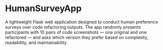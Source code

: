 # HumanSurveyApp

A lightweight Flask web application designed to conduct human preference surveys over code refactoring outputs. The app randomly presents participants with 10 pairs of code screenshots — one original and one refactored — and asks which version they prefer based on complexity, readability, and maintainability.

